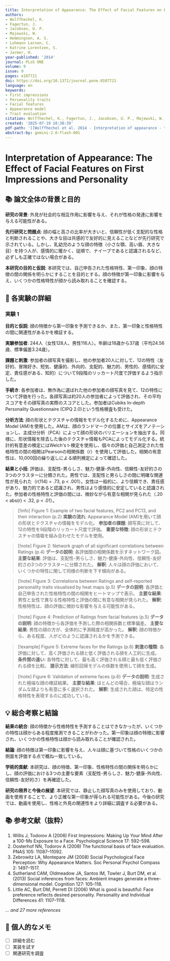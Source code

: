 ```yaml
---
title: Interpretation of Appearance: The Effect of Facial Features on First Impressions and Personality
authors:
- Wolffhechel, K.
- Fagertun, J.
- Jacobsen, U. P.
- Majewski, W.
- Hemmingsen, A. S.
- Lohmann Larsen, C.
- Katrine Lorentzen, S.
- Jarmer, H.
year-published: '2014'
journal: PLoS ONE
volume: 9
issue: 9
pages: e107721
doi: https://doi.org/10.1371/journal.pone.0107721
language: en
keywords:
- First impressions
- Personality traits
- Facial features
- Appearance model
- Trait evaluation
citation: Wolffhechel, K., Fagertun, J., Jacobsen, U. P., Majewski, W., Hemmingsen, A. S., Lohmann Larsen, C., Katrine Lorentzen, S., & Jarmer, H. (2014). Interpretation of appearance: The effect of facial features on first impressions and personality. PLoS ONE, 9(9), e107721. https://doi.org/10.1371/journal.pone.0107721
created: '2025-07-19 18:38:39'
pdf-path: '[[Wolffhechel et al. 2014 - Interpretation of appearance - the effect of facial features on first impressions and personality.PDF]]'
abstract-by: gemini-2.0-flash-001
---
```


# Interpretation of Appearance: The Effect of Facial Features on First Impressions and Personality

## 📚 論文全体の背景と目的

**研究の背景**: 外見が社会的な相互作用に影響を与え、それが性格の発達に影響を与える可能性がある。

**先行研究と問題点**: 顔の幅と高さの比率が大きいと、信頼性が低く支配的な性格と判断されることや、大きな目は共感的で友好的に見えることなどが先行研究で示されている。しかし、乳幼児のような顔の特徴（小さな顎、高い眉、大きな目）を持つ人が、感情的に暖かく、従順で、ナイーブであると認識されるなど、必ずしも正確ではない場合がある。

**本研究の目的と仮説**: 本研究では、自己申告された性格特性、第一印象、顔の特徴の間の関係を明らかにすることを目的とする。顔の特徴が第一印象に影響を与え、いくつかの性格特性が顔から読み取れることを確認する。

## 🧪 各実験の詳細

### 実験 1

**目的と仮説**: 顔の特徴から第一印象を予測できるか、また、第一印象と性格特性の間に関連性があるかを検証する。

**実験参加者**: 244人（女性128人、男性116人）。年齢は18歳から37歳（平均24.56歳、標準偏差3.24歳）。

**課題と刺激**:
参加者の顔写真を撮影し、他の参加者20人に対して、12の特性（友好的、冒険好き、短気、健康的、外向的、支配的、魅力的、男性的、感情的に安定、責任感がある、知的）について9段階のリッカート尺度で評価するよう指示した。

**手続き**:
各参加者は、無作為に選ばれた他の参加者の顔写真を見て、12の特性について評価を行った。各顔写真は約20人の参加者によって評価され、その平均スコアをその顔写真の実際のスコアとした。参加者はCubiks In-depth Personality Questionnaire (CIPQ 2.0)という性格検査も受けた。

**分析方法**:
顔の形状とテクスチャの情報をモデル化するために、Appearance Model (AM)を使用した。AMは、顔のランドマークの位置とサイズをアノテーションし、主成分分析（PCA）によって顔の形状のバリエーションを抽出する。同様に、形状情報を除去した後のテクスチャ情報もPCAによってモデル化する。統計的有意差の検定にはWelch's t-検定を使用し、個々の評価と自己測定された性格特性の間の相関はPearsonの相関係数（r）を使用して評価した。相関の有意性は、10,000回の繰り返しによる順列検定によって確認した。

**結果と小括**:
評価は、支配性-男らしさ、魅力-健康-外向性、信頼性-友好的さの3つのクラスターに分類された。男性では、支配性と男らしさの間に明確な関連性が見られた（r(114) = .73, p < .001）。女性は一般的に、より信頼でき、責任感があり、魅力的であると認識され、男性はより感情的に安定していると認識された。参加者の性格特性と評価の間には、微妙ながら有意な相関が見られた（.20 < abs(r) < .32, p < .01）。

> [!info] Figure 1: Example of two facial features, PC2 and PC13, and their interaction (p.2)
> **実験の流れ**: Appearance Model (AM)を用いて顔の形状とテクスチャの情報をモデル化。
> **参加者の課題**: 顔写真に対して、12の特性を9段階のリッカート尺度で評価。
> **重要な特徴**: 顔の形状とテクスチャの情報を組み合わせたモデルを使用。

> [!note] Figure 2: Network graph of all significant correlations between Ratings (p.4)
> **データの説明**: 各評価間の相関係数を示すネットワーク図。
> **主要な結果**: 評価は、支配性-男らしさ、魅力-健康-外向性、信頼性-友好的さの3つのクラスターに分類された。
> **解釈**: 人々は顔の評価において、いくつかの特性に関して同様の判断を下す傾向がある。

> [!note] Figure 3: Correlations between Ratings and self-reported personality traits visualised by heat maps (p.5)
> **データの説明**: 各評価と自己申告された性格特性の間の相関をヒートマップで表示。
> **主要な結果**: 男性と女性で異なる性格特性と評価の間に有意な相関が見られた。
> **解釈**: 性格特性は、顔の評価に微妙な影響を与える可能性がある。

> [!note] Figure 4: Prediction of Ratings from facial features (p.5)
> **データの説明**: 顔の特徴から各評価を予測した際の相関係数と標準偏差。
> **主要な結果**: 男性の顔の方が、全体的に予測精度が高かった。
> **解釈**: 顔の特徴から、ある程度、人がどのように認識されるかを予測できる。

> [!example] Figure 5: Extreme faces for the Ratings (p.6)
> **刺激の種類**: 各評価に対して、高く評価される顔と低く評価される顔を人工的に生成。
> **条件間の違い**: 各特性に対して、最も高く評価される顔と最も低く評価される顔を比較。
> **提示方法**: 線形回帰モデルの係数を使用して顔を生成。

> [!note] Figure 6: Validation of extreme faces (p.6)
> **データの説明**: 生成された極端な顔の検証結果。
> **主要な結果**: ほとんどの場合、極端な顔はランダムな顔よりも有意に多く選択された。
> **解釈**: 生成された顔は、特定の性格特性を表現するのに成功している。

## 💡 総合考察と結論

**結果の統合**: 顔の特徴から性格特性を予測することはできなかったが、いくつかの特性は顔からある程度推測できることがわかった。第一印象は顔の特徴に影響され、いくつかの性格特性は顔から読み取れることが確認された。

**結論**: 顔の特徴は第一印象に影響を与え、人々は顔に基づいて性格のいくつかの側面を評価する点で概ね一致している。

**学術的貢献**: 本研究は、顔の特徴、第一印象、性格特性の間の関係を明らかにし、顔の評価における3つの主要な要素（支配性-男らしさ、魅力-健康-外向性、信頼性-友好的さ）を再確認した。

**研究の限界と今後の展望**: 本研究では、静止した顔写真のみを使用しており、動画を使用することで、より正確な第一印象が得られる可能性がある。今後の研究では、動画を使用し、性格と外見の関連性をより詳細に調査する必要がある。

## 📚 参考文献（抜粋）

1. Willis J, Todorov A (2006) First Impressions: Making Up Your Mind After a 100-Ms Exposure to a Face. Psychological Science 17: 592–598.
2. Oosterhof NN, Todorov A (2008) The functional basis of face evaluation. PNAS 105: 11087–11092.
3. Zebrowitz LA, Montepare JM (2008) Social Psychological Face Perception: Why Appearance Matters. Soc Personal Psychol Compass 2: 1497–1517.
4. Sutherland CAM, Oldmeadow JA, Santos IM, Towler J, Burt DM, et al. (2013) Social inferences from faces: Ambient images generate a three-dimensional model. Cognition 127: 105–118.
5. Little AC, Burt DM, Perrett DI (2006) What is good is beautiful: Face preference reflects desired personality. Personality and Individual Differences 41: 1107–1118.

*... and 27 more references*

## 📝 個人的なメモ

- [ ] 詳細を読む
- [ ] 実装を試す
- [ ] 関連研究を調査